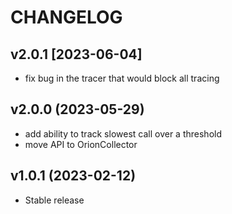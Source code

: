 # CHANGELOG

## v2.0.1 [2023-06-04]

* fix bug in the tracer that would block all tracing

## v2.0.0 (2023-05-29)

* add ability to track slowest call over a threshold
* move API to OrionCollector

## v1.0.1 (2023-02-12)

* Stable release
